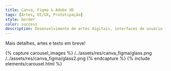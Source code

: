```yaml
---
title: Canva, Figma & Adobe XD
tags: [Artes, UI/UX, Prototipação]
style: border
color: success
description: Desenvolvimento de artes digitais, interfaces de usuário (UI) e experiência de usuário (UX) através de plataformas online. Adobe XD e Figma são utilizados também em projetos de prototipação.
---
```


Mais detalhes, artes e texto em breve!

{% capture carousel_images %}
/../assets/res/canva_figma/glass.png
/../assets/res/canva_figma/glass2.png
{% endcapture %}
{% include elements/carousel.html %}